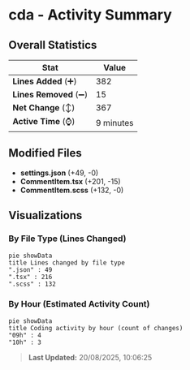 # cda - Activity Summary 

## Overall Statistics

| Stat                   | Value                                                             |
| ---------------------- | ----------------------------------------------------------------- |
| **Lines Added** (➕)   | 382                                          |
| **Lines Removed** (➖) | 15                                        |
| **Net Change** (↕)    | 367                |
| **Active Time** (⌚)   | 9 minutes |


## Modified Files
- **settings.json** (+49, -0)
- **CommentItem.tsx** (+201, -15)
- **CommentItem.scss** (+132, -0)

## Visualizations

### By File Type (Lines Changed)

```mermaid
pie showData
title Lines changed by file type
".json" : 49
".tsx" : 216
".scss" : 132
```

### By Hour (Estimated Activity Count)

```mermaid
pie showData
title Coding activity by hour (count of changes)
"09h" : 4
"10h" : 3
```


> **Last Updated:** 20/08/2025, 10:06:25